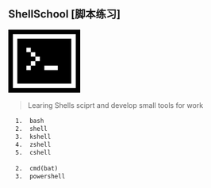 ShellSchool [脚本练习]
---------------------------------------------  

![ShellSchool](https://github.com/hewei-github/ShellSchool/blob/master/assets/images/codingShell.png)

> Learing Shells sciprt and develop small tools for work  
 
      1.  bash  
      2.  shell
      3.  kshell
      4.  zshell
      5.  cshell

      2.  cmd(bat)
      3.  powershell


